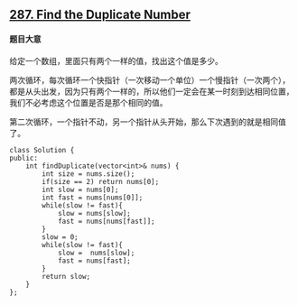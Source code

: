 ## [287. Find the Duplicate Number](https://leetcode.com/problems/find-the-duplicate-number/)

#### 题目大意

给定一个数组，里面只有两个一样的值，找出这个值是多少。

两次循环，每次循环一个快指针（一次移动一个单位）一个慢指针（一次两个），都是从头出发，因为只有两个一样的，所以他们一定会在某一时刻到达相同位置，我们不必考虑这个位置是否是那个相同的值。

第二次循环，一个指针不动，另一个指针从头开始，那么下次遇到的就是相同值了。

```
class Solution {
public:
    int findDuplicate(vector<int>& nums) {
        int size = nums.size();
        if(size == 2) return nums[0];
        int slow = nums[0];
        int fast = nums[nums[0]];
        while(slow != fast){
            slow = nums[slow];
            fast = nums[nums[fast]];
        }
        slow = 0;
        while(slow != fast){
            slow =  nums[slow];
            fast = nums[fast];
        }
        return slow;
    }
};
```
